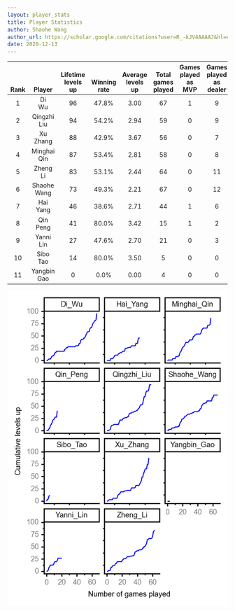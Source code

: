 ```yaml
---
layout: player_stats
title: Player Statistics
author: Shaohe Wang
author_url: https://scholar.google.com/citations?user=R_-kJV4AAAAJ&hl=en
date: 2020-12-13
---
```


<div class="table-wrapper" markdown="block">

| <br><br><br>Rank | <br><br><br>Player | <br> Lifetime <br> levels <br> up | <br><br> Winning <br> rate | <br> Average <br> levels <br> up | <br> Total <br> games <br> played | Games <br> played <br> as <br> MVP | Games <br> played <br> as <br> dealer | N_games <br> short <br> staffed <br> as dealer | Winning <br> rate <br> as <br> dealer |
|:---:|:---:|:---:|:---:|:---:|:---:|:---:|:---:|:---:|:---:|
| 1 | Di <br> Wu | 96 | 47.8% | 3.00 | 67 | 1 | 9 | 0 | 55.6% |
| 2 | Qingzhi <br> Liu | 94 | 54.2% | 2.94 | 59 | 0 | 9 | 3 | 55.6% |
| 3 | Xu <br> Zhang | 88 | 42.9% | 3.67 | 56 | 0 | 7 | 0 | 28.6% |
| 4 | Minghai <br> Qin | 87 | 53.4% | 2.81 | 58 | 0 | 8 | 1 | 62.5% |
| 5 | Zheng <br> Li | 83 | 53.1% | 2.44 | 64 | 0 | 11 | 0 | 45.5% |
| 6 | Shaohe <br> Wang | 73 | 49.3% | 2.21 | 67 | 0 | 12 | 1 | 33.3% |
| 7 | Hai <br> Yang | 46 | 38.6% | 2.71 | 44 | 1 | 6 | 1 | 33.3% |
| 8 | Qin <br> Peng | 41 | 80.0% | 3.42 | 15 | 1 | 2 | 0 | 100.0% |
| 9 | Yanni <br> Lin | 27 | 47.6% | 2.70 | 21 | 0 | 3 | 1 | 66.7% |
| 10 | Sibo <br> Tao | 14 | 80.0% | 3.50 | 5 | 0 | 0 | 0 | 0.0% |
| 11 | Yangbin <br> Gao | 0 | 0.0% | 0.00 | 4 | 0 | 0 | 0 | 0.0% |

</div>

<img src="/assets/images/player_history_plot.png" alt="Plot of player level history" />
